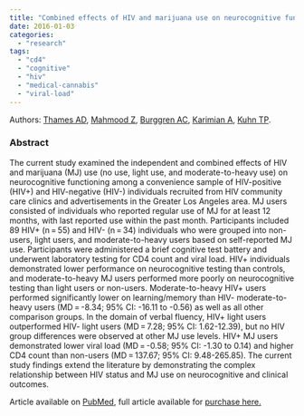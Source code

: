```yaml
---
title: "Combined effects of HIV and marijuana use on neurocognitive functioning and immune status."
date: 2016-01-03
categories: 
  - "research"
tags: 
  - "cd4"
  - "cognitive"
  - "hiv"
  - "medical-cannabis"
  - "viral-load"
---
```


Authors: [Thames AD](http://www.ncbi.nlm.nih.gov/pubmed/?term=Thames%20AD%5BAuthor%5D&cauthor=true&cauthor_uid=26694807), [Mahmood Z](http://www.ncbi.nlm.nih.gov/pubmed/?term=Mahmood%20Z%5BAuthor%5D&cauthor=true&cauthor_uid=26694807), [Burggren AC](http://www.ncbi.nlm.nih.gov/pubmed/?term=Burggren%20AC%5BAuthor%5D&cauthor=true&cauthor_uid=26694807), [Karimian A](http://www.ncbi.nlm.nih.gov/pubmed/?term=Karimian%20A%5BAuthor%5D&cauthor=true&cauthor_uid=26694807), [Kuhn TP](http://www.ncbi.nlm.nih.gov/pubmed/?term=Kuhn%20TP%5BAuthor%5D&cauthor=true&cauthor_uid=26694807).

### Abstract

The current study examined the independent and combined effects of HIV and marijuana (MJ) use (no use, light use, and moderate-to-heavy use) on neurocognitive functioning among a convenience sample of HIV-positive (HIV+) and HIV-negative (HIV-) individuals recruited from HIV community care clinics and advertisements in the Greater Los Angeles area. MJ users consisted of individuals who reported regular use of MJ for at least 12 months, with last reported use within the past month. Participants included 89 HIV+ (n = 55) and HIV- (n = 34) individuals who were grouped into non-users, light users, and moderate-to-heavy users based on self-reported MJ use. Participants were administered a brief cognitive test battery and underwent laboratory testing for CD4 count and viral load. HIV+ individuals demonstrated lower performance on neurocognitive testing than controls, and moderate-to-heavy MJ users performed more poorly on neurocognitive testing than light users or non-users. Moderate-to-heavy HIV+ users performed significantly lower on learning/memory than HIV- moderate-to-heavy users (MD = -8.34; 95% CI: -16.11 to -0.56) as well as all other comparison groups. In the domain of verbal fluency, HIV+ light users outperformed HIV- light users (MD = 7.28; 95% CI: 1.62-12.39), but no HIV group differences were observed at other MJ use levels. HIV+ MJ users demonstrated lower viral load (MD = -0.58; 95% CI: -1.30 to 0.14) and higher CD4 count than non-users (MD = 137.67; 95% CI: 9.48-265.85). The current study findings extend the literature by demonstrating the complex relationship between HIV status and MJ use on neurocognitive and clinical outcomes.

Article available on [PubMed](http://www.ncbi.nlm.nih.gov/pubmed/26694807), full article available for [purchase here.](http://www.tandfonline.com/doi/abs/10.1080/09540121.2015.1124983?journalCode=caic20)
